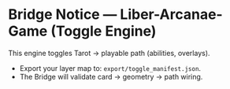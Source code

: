 # Bridge Notice — Liber-Arcanae-Game (Toggle Engine)
This engine toggles Tarot → playable path (abilities, overlays).
- Export your layer map to: `export/toggle_manifest.json`.
- The Bridge will validate card → geometry → path wiring.
